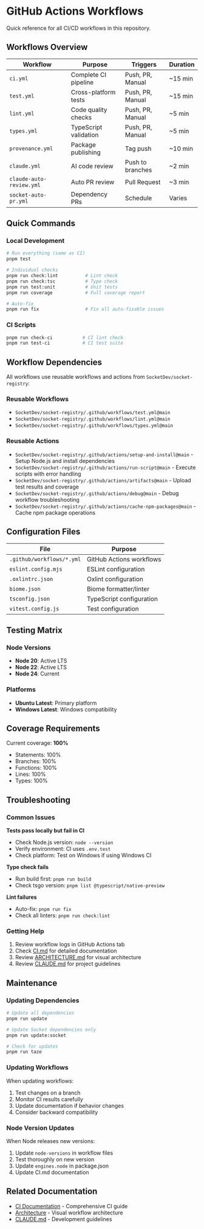 # GitHub Actions Workflows

Quick reference for all CI/CD workflows in this repository.

## Workflows Overview

| Workflow | Purpose | Triggers | Duration |
|----------|---------|----------|----------|
| `ci.yml` | Complete CI pipeline | Push, PR, Manual | ~15 min |
| `test.yml` | Cross-platform tests | Push, PR, Manual | ~15 min |
| `lint.yml` | Code quality checks | Push, PR, Manual | ~5 min |
| `types.yml` | TypeScript validation | Push, PR, Manual | ~5 min |
| `provenance.yml` | Package publishing | Tag push | ~10 min |
| `claude.yml` | AI code review | Push to branches | ~2 min |
| `claude-auto-review.yml` | Auto PR review | Pull Request | ~3 min |
| `socket-auto-pr.yml` | Dependency PRs | Schedule | Varies |

## Quick Commands

### Local Development

```bash
# Run everything (same as CI)
pnpm test

# Individual checks
pnpm run check:lint          # Lint check
pnpm run check:tsc           # Type check
pnpm run test:unit           # Unit tests
pnpm run coverage            # Full coverage report

# Auto-fix
pnpm run fix                 # Fix all auto-fixable issues
```

### CI Scripts

```bash
pnpm run check-ci           # CI lint check
pnpm run test-ci            # CI test suite
```

## Workflow Dependencies

All workflows use reusable workflows and actions from `SocketDev/socket-registry`:

### Reusable Workflows
- `SocketDev/socket-registry/.github/workflows/test.yml@main`
- `SocketDev/socket-registry/.github/workflows/lint.yml@main`
- `SocketDev/socket-registry/.github/workflows/types.yml@main`

### Reusable Actions
- `SocketDev/socket-registry/.github/actions/setup-and-install@main` - Setup Node.js and install dependencies
- `SocketDev/socket-registry/.github/actions/run-script@main` - Execute scripts with error handling
- `SocketDev/socket-registry/.github/actions/artifacts@main` - Upload test results and coverage
- `SocketDev/socket-registry/.github/actions/debug@main` - Debug workflow troubleshooting
- `SocketDev/socket-registry/.github/actions/cache-npm-packages@main` - Cache npm package operations

## Configuration Files

| File | Purpose |
|------|---------|
| `.github/workflows/*.yml` | GitHub Actions workflows |
| `eslint.config.mjs` | ESLint configuration |
| `.oxlintrc.json` | Oxlint configuration |
| `biome.json` | Biome formatter/linter |
| `tsconfig.json` | TypeScript configuration |
| `vitest.config.js` | Test configuration |

## Testing Matrix

### Node Versions
- **Node 20**: Active LTS
- **Node 22**: Active LTS
- **Node 24**: Current

### Platforms
- **Ubuntu Latest**: Primary platform
- **Windows Latest**: Windows compatibility

## Coverage Requirements

Current coverage: **100%**
- Statements: 100%
- Branches: 100%
- Functions: 100%
- Lines: 100%
- Types: 100%

## Troubleshooting

### Common Issues

**Tests pass locally but fail in CI**
- Check Node.js version: `node --version`
- Verify environment: CI uses `.env.test`
- Check platform: Test on Windows if using Windows CI

**Type check fails**
- Run build first: `pnpm run build`
- Check tsgo version: `pnpm list @typescript/native-preview`

**Lint failures**
- Auto-fix: `pnpm run fix`
- Check all linters: `pnpm run check:lint`

### Getting Help

1. Review workflow logs in GitHub Actions tab
2. Check [CI.md](CI.md) for detailed documentation
3. Review [ARCHITECTURE.md](ARCHITECTURE.md) for visual architecture
4. Review [CLAUDE.md](../CLAUDE.md) for project guidelines

## Maintenance

### Updating Dependencies

```bash
# Update all dependencies
pnpm run update

# Update Socket dependencies only
pnpm run update:socket

# Check for updates
pnpm run taze
```

### Updating Workflows

When updating workflows:
1. Test changes on a branch
2. Monitor CI results carefully
3. Update documentation if behavior changes
4. Consider backward compatibility

### Node Version Updates

When Node releases new versions:
1. Update `node-versions` in workflow files
2. Test thoroughly on new version
3. Update `engines.node` in package.json
4. Update CI.md documentation

## Related Documentation

- [CI Documentation](CI.md) - Comprehensive CI guide
- [Architecture](ARCHITECTURE.md) - Visual workflow architecture
- [CLAUDE.md](../CLAUDE.md) - Development guidelines
